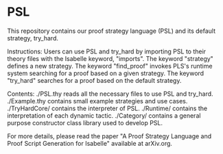 # PSL

This repository contains our proof strategy language (PSL) and its default strategy, try_hard.

Instructions:
Users can use PSL and try_hard by importing PSL to their theory files with the Isabelle keyword,
"imports".
The keyword "strategy" defines a new strategy.
The keyword "find_proof" invokes PLS's runtime system searching for a proof based on a given strategy.
The keyword "try_hard" searches for a proof based on the default strategy.

Contents:
./PSL.thy      reads all the necessary files to use PSL and try_hard.
./Example.thy  contains small example strategies and use cases.
./TryHardCore/ contains the interpreter of PSL.
./Runtime/     contains the interpretation of each dynamic tactic.
./Category/    contains a general purpose constructor class library used to develop PSL.

For more details, please read the paper "A Proof Strategy Language and Proof Script Generation for Isabelle"
available at arXiv.org.
